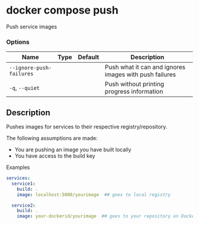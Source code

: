 # docker compose push

<!---MARKER_GEN_START-->
Push service images

### Options

| Name | Type | Default | Description |
| --- | --- | --- | --- |
| `--ignore-push-failures` |  |  | Push what it can and ignores images with push failures |
| `-q`, `--quiet` |  |  | Push without printing progress information |


<!---MARKER_GEN_END-->

## Description

Pushes images for services to their respective registry/repository.

The following assumptions are made:
- You are pushing an image you have built locally
- You have access to the build key

Examples

```yaml
services:
  service1:
    build: .
    image: localhost:5000/yourimage  ## goes to local registry

  service2:
    build: .
    image: your-dockerid/yourimage  ## goes to your repository on Docker Hub
```
